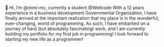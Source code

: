 👋 Hi, I’m @mimi-mc, currently a student @Wellcode
With a 12 years experience in a business development Governmental Organization, I have finally arrived at the important realization that my place is in the wonderful, ever-changing, world of programming. As such, I have embarked on a journey of hard (but absolutely fascinating) work, and I am currently building my portfolio for my first job in programming! I look forward to starting my new life as a programmer!

<!---
mimi-mc/mimi-mc is a ✨ special ✨ repository because its `README.md` (this file) appears on your GitHub profile.
You can click the Preview link to take a look at your changes.
--->
